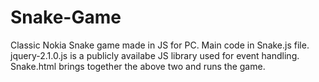 # Snake-Game
Classic Nokia Snake game made in JS for PC.
Main code in Snake.js file.
jquery-2.1.0.js is a publicly availabe JS library used for event handling.
Snake.html brings together the above two and runs the game.
